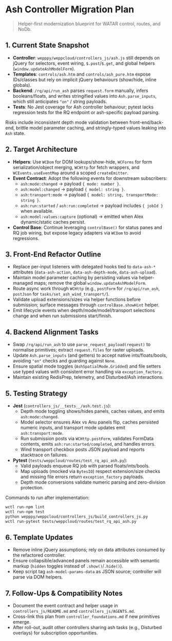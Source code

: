# Ash Controller Migration Plan
> Helper-first modernization blueprint for WATAR control, routes, and NoDb.

## 1. Current State Snapshot
- **Controller**: `wepppy/weppcloud/controllers_js/ash.js` still depends on jQuery for selectors, event wiring, `$.post`/`$.get`, and global helpers (`window.updateAshModelForm`).
- **Templates**: `controls/ash.htm` and `controls/ash_pure.htm` expose IDs/classes but rely on implicit jQuery behaviours (show/hide, inline globals).
- **Backend**: `/rq/api/run_ash` parses `request.form` manually, infers booleans/floats, and writes stringified values into `Ash.parse_inputs`, which still anticipates `"on"` / string payloads.
- **Tests**: No Jest coverage for Ash controller behaviour; pytest lacks regression tests for the RQ endpoint or ash-specific payload parsing.

Risks include inconsistent depth mode validation between front-end/back-end, brittle model parameter caching, and stringly-typed values leaking into `Ash` state.

## 2. Target Architecture
- **Helpers**: Use `WCDom` for DOM lookups/show-hide, `WCForms` for form serialization/object merging, `WCHttp` for fetch wrappers, and `WCEvents.useEventMap` around a scoped `createEmitter`.
- **Event Contract**: Adopt the following events for downstream subscribers:
  - `ash:mode:changed` → payload `{ mode: number }`.
  - `ash:model:changed` → payload `{ model: string }`.
  - `ash:transport:mode` → payload `{ model: string, transportMode: string }`.
  - `ash:run:started` / `ash:run:completed` → payload includes `{ jobId }` when available.
  - `ash:model:values:capture` (optional) → emitted when Alex dynamic/static caches persist.
- **Control Base**: Continue leveraging `controlBase()` for status panes and RQ job wiring, but expose legacy adapters via `WCDom` to avoid regressions.

## 3. Front-End Refactor Outline
- Replace per-input listeners with delegated hooks tied to `data-ash-*` attributes (`data-ash-action`, `data-ash-depth-mode`, `data-ash-upload`).
- Maintain model parameter caching by persisting values via helper-managed maps; remove the global `window.updateAshModelForm`.
- Route async work through `WCHttp` (e.g., `postForm` for `/rq/api/run_ash`, `postJson` for `tasks/set_ash_wind_transport/`).
- Validate upload extensions/sizes via helper functions before submission; surface messages through `controlBase.showHint` helper.
- Emit lifecycle events when depth/mode/model/transport selections change and when run submissions start/finish.

## 4. Backend Alignment Tasks
- Swap `/rq/api/run_ash` to use `parse_request_payload(request)` to normalise primitives; extract `request.files` for raster uploads.
- Update `Ash.parse_inputs` (and getters) to accept native ints/floats/bools, avoiding `"on"` checks and guarding against `None`.
- Ensure spatial mode toggles (`AshSpatialMode.Gridded`) and file setters use typed values with consistent error handling via `exception_factory`.
- Maintain existing RedisPrep, telemetry, and Disturbed/Ash interactions.

## 5. Testing Strategy
- **Jest** (`controllers_js/__tests__/ash.test.js`):
  - Depth mode toggling shows/hides panels, caches values, and emits `ash:mode:changed`.
  - Model selector ensures Alex vs Anu panels flip, caches persisted numeric inputs, and transport mode updates emit `ash:transport:mode`.
  - Run submission posts via `WCHttp.postForm`, validates FormData contents, emits `ash:run:started/completed`, and handles errors.
  - Wind transport checkbox posts JSON payload and reports stacktrace on failures.
- **Pytest** (`tests/weppcloud/routes/test_rq_api_ash.py`):
  - Valid payloads enqueue RQ job with parsed floats/ints/bools.
  - Map uploads (mocked via `BytesIO`) respect extension/size checks and missing file errors return `exception_factory` payloads.
  - Depth mode conversions validate numeric parsing and zero-division protection.

Commands to run after implementation:
```bash
wctl run-npm lint
wctl run-npm test
python wepppy/weppcloud/controllers_js/build_controllers_js.py
wctl run-pytest tests/weppcloud/routes/test_rq_api_ash.py
```

## 6. Template Updates
- Remove inline jQuery assumptions; rely on data attributes consumed by the refactored controller.
- Ensure collapsible/advanced panels remain accessible with semantic markup (`hidden` toggles instead of `.show()`/`.hide()`).
- Keep script tag `ash-model-params-data` as JSON source; controller will parse via DOM helpers.

## 7. Follow-Ups & Compatibility Notes
- Document the event contract and helper usage in `controllers_js/README.md` and `controllers_js/AGENTS.md`.
- Cross-link this plan from `controller_foundations.md` if new primitives emerge.
- After roll-out, audit other controllers sharing ash tasks (e.g., Disturbed overlays) for subscription opportunities.

